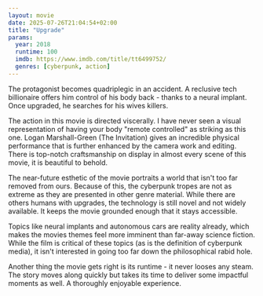 ```yaml
---
layout: movie
date: 2025-07-26T21:04:54+02:00
title: "Upgrade"
params:
  year: 2018
  runtime: 100
  imdb: https://www.imdb.com/title/tt6499752/
  genres: [cyberpunk, action]
---
```


The protagonist becomes quadriplegic in an accident.
A reclusive tech billionaire offers him control of his body back - thanks to a neural implant.
Once upgraded, he searches for his wives killers.

The action in this movie is directed viscerally.
I have never seen a visual representation of having your body "remote controlled" as striking as this one.
Logan Marshall-Green (The Invitation) gives an incredible physical performance that is further enhanced by the camera work and editing.
There is top-notch craftsmanship on display in almost every scene of this movie, it is beautiful to behold.

The near-future esthetic of the movie portraits a world that isn't too far removed from ours.
Because of this, the cyberpunk tropes are not as extreme as they are presented in other genre material.
While there are others humans with upgrades, the technology is still novel and not widely available.
It keeps the movie grounded enough that it stays accessible.

Topics like neural implants and autonomous cars are reality already, which makes the movies themes feel more imminent than far-away science fiction.
While the film is critical of these topics (as is the definition of cyberpunk media), it isn't interested in going too far down the philosophical rabid hole.

Another thing the movie gets right is its runtime - it never looses any steam.
The story moves along quickly but takes its time to deliver some impactful moments as well.
A thoroughly enjoyable experience.
